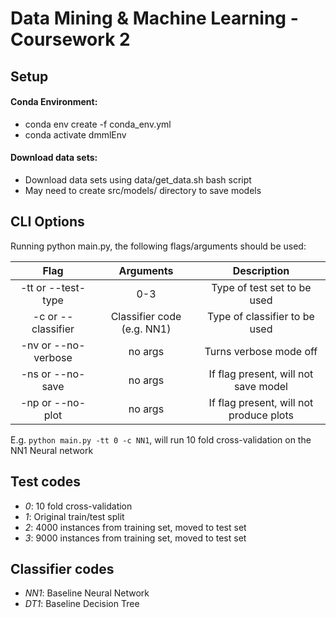 # Data Mining & Machine Learning - Coursework 2

## Setup

#### Conda Environment:

* conda env create -f conda_env.yml
* conda activate dmmlEnv

#### Download data sets:

* Download data sets using data/get_data.sh bash script
* May need to create src/models/ directory to save models

## CLI Options

Running python main.py, the following flags/arguments should be used:

| Flag | Arguments | Description |
|:-----:|:-----:|:----:| 
| -tt or --test-type | 0-3 | Type of test set to be used |
| -c or --classifier | Classifier code (e.g. NN1) | Type of classifier to be used |
| -nv or --no-verbose | no args | Turns verbose mode off |
| -ns or --no-save | no args | If flag present, will not save model |
| -np or --no-plot | no args | If flag present, will not produce plots |


E.g. `python main.py -tt 0 -c NN1`, will run 10 fold cross-validation on the NN1 Neural network

## Test codes

* _0_: 10 fold cross-validation
* _1_: Original train/test split
* _2_: 4000 instances from training set, moved to test set
* _3_: 9000 instances from training set, moved to test set

## Classifier codes

* _NN1_: Baseline Neural Network
* _DT1_: Baseline Decision Tree
